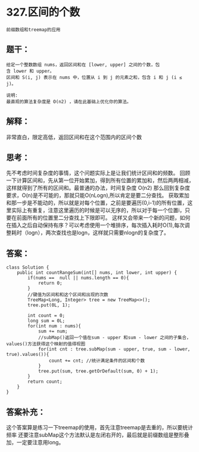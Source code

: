 # 327.区间的个数
    前缀数组和treemap的应用
## 题干：
```
给定一个整数数组 nums，返回区间和在 [lower, upper] 之间的个数，包含 lower 和 upper。
区间和 S(i, j) 表示在 nums 中，位置从 i 到 j 的元素之和，包含 i 和 j (i ≤ j)。

说明:
最直观的算法复杂度是 O(n2) ，请在此基础上优化你的算法。
```
## 解释：
非常直白，限定高低，返回区间和在这个范围内的区间个数

## 思考：
先不考虑时间复杂度的事情，这个问题实际上是让我们统计区间和的频数。
回顾一下计算区间和，先从第一位开始累加，得到所有位置的累加和，然后两两相减，这样就得到了所有的区间和。最普通的办法，时间复杂度
O(n2)
那么回到复杂度要求，O(n)是不可能的，那就只能O(nLogn),所以肯定是要二分查找。
获取累加和那一步是不能动的，所以就是对每个位置，之前是要遍历(0,i-1)的所有位置，这里实际上有重复，注意这里遍历的时候是可以无序的，所以对于每一个位置i，只要在前面所有的位置里二分查找上下限即可。
这样又会带来一个新的问题，如何在插入之后自动保持有序？可以考虑使用一个堆排序，每次插入耗时O(1),每次调整耗时（logn），两次查找也是logn，这样就只需要nlogn的复杂度了。
## 答案：
```
class Solution {
    public int countRangeSum(int[] nums, int lower, int upper) {
        if(nums ==  null || nums.length == 0){
            return 0;
        }
        //键值为区间和和这个区间和出现的次数
        TreeMap<Long, Integer> tree = new TreeMap<>();
        tree.put(0L, 1);
        
        int count = 0;
        long sum = 0L;
        for(int num : nums){
            sum += num;
            //subMap()返回一个值在sum - upper 和sum - lower 之间的子集合，values()方法获得这个映射的值得视图
            for(int cnt : tree.subMap(sum - upper, true, sum - lower, true).values()){
                count += cnt; //统计满足条件的区间和个数
            }
            tree.put(sum, tree.getOrDefault(sum, 0) + 1);
        }
        return count;
    }
}
```
## 答案补充：
这个答案算是练习一下treemap的使用，首先注意treemap是去重的，所以要统计频率
还要注意subMap这个方法默认是左闭右开的，最后就是前缀数组是整形叠加，一定要注意用long。
